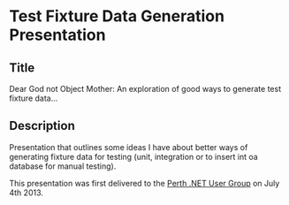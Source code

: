 Test Fixture Data Generation Presentation
=========================================

Title
-----
Dear God not Object Mother: An exploration of good ways to generate test fixture data...

Description
-----------

Presentation that outlines some ideas I have about better ways of generating fixture data for testing (unit, integration or to insert int oa database for manual testing).

This presentation was first delivered to the [Perth .NET User Group](http://perthdotnet.blogspot.com.au/2013/06/july-meeting-small-talks.html) on July 4th 2013.

